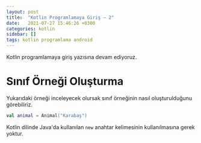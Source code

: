 ```yaml
---
layout: post
title:  "Kotlin Programlamaya Giriş — 2"
date:   2021-07-27 15:46:26 +0300
categories: kotlin
sidebar: []
tags: kotlin programlama android
---
```



Kotlin programlamaya giriş yazısına devam ediyoruz.

# Sınıf Örneği Oluşturma

Yukarıdaki örneği inceleyecek olursak sınıf örneğinin nasıl oluşturulduğunu görebiliriz. 

```kotlin
val animal = Animal("Karabaş")
```

Kotlin dilinde Java'da kullanılan <code>new</code> anahtar kelimesinin kullanılmasına gerek yoktur.
